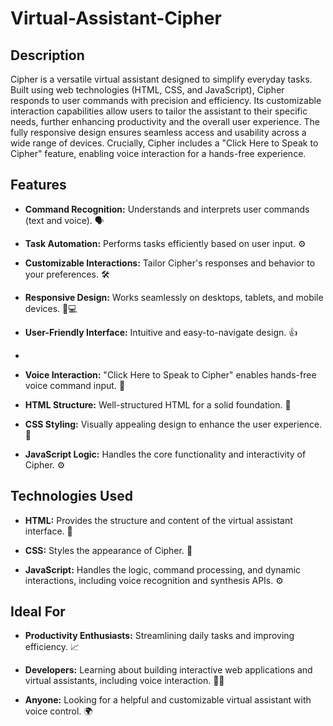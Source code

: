 # Virtual-Assistant-Cipher

## Description

Cipher is a versatile virtual assistant designed to simplify everyday tasks. Built using web technologies (HTML, CSS, and JavaScript), Cipher responds to user commands with precision and efficiency. Its customizable interaction capabilities allow users to tailor the assistant to their specific needs, further enhancing productivity and the overall user experience. The fully responsive design ensures seamless access and usability across a wide range of devices.  Crucially, Cipher includes a "Click Here to Speak to Cipher" feature, enabling voice interaction for a hands-free experience.

## Features

* **Command Recognition:** Understands and interprets user commands (text and voice). 🗣️

* **Task Automation:** Performs tasks efficiently based on user input. ⚙️

* **Customizable Interactions:** Tailor Cipher's responses and behavior to your preferences. 🛠️

* **Responsive Design:** Works seamlessly on desktops, tablets, and mobile devices. 📱💻

* **User-Friendly Interface:** Intuitive and easy-to-navigate design. 👍
*
*  **Voice Interaction:** "Click Here to Speak to Cipher" enables hands-free voice command input. 🎤

* **HTML Structure:** Well-structured HTML for a solid foundation. 🧱

* **CSS Styling:** Visually appealing design to enhance the user experience. 💅

* **JavaScript Logic:** Handles the core functionality and interactivity of Cipher. ⚙️

## Technologies Used

* **HTML:** Provides the structure and content of the virtual assistant interface. 🧱

* **CSS:** Styles the appearance of Cipher. 💅

* **JavaScript:** Handles the logic, command processing, and dynamic interactions, including voice recognition and synthesis APIs. ⚙️

## Ideal For

* **Productivity Enthusiasts:** Streamlining daily tasks and improving efficiency. 📈

* **Developers:** Learning about building interactive web applications and virtual assistants, including voice interaction. 🧑‍💻

* **Anyone:** Looking for a helpful and customizable virtual assistant with voice control. 🌍


